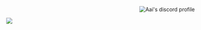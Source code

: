 <a align="right" href="https://dub.sh/Aai" target="_blank">
  <picture>
    <source media="(prefers-color-scheme: light)" srcset="https://lanyard.cnrad.dev/api/975237102340022272?&theme=light&bg=eff1f5&idleMessage=Probably%20asleep%27%20at%20the%20moment..">
    <img align="right" alt="Aai's discord profile" src="https://lanyard.cnrad.dev/api/975237102340022272?bg=1e1e2e&idleMessage=Probably%20asleep%27%20at%20the%20moment..">
  </picture>
</a>



<br />

![](https://komarev.com/ghpvc/?username=w-xe&color=green)
